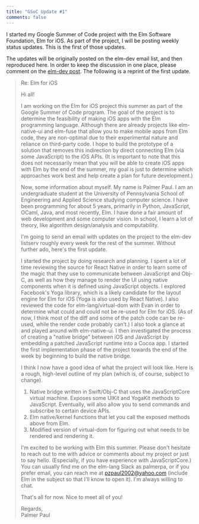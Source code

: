 ```yaml
---
title: "GSoC Update #1"
comments: false
---
```


I started my Google Summer of Code project with the Elm Software Foundation, Elm for iOS. As part of the project, I will be posting weekly status updates. This is the first of those updates.

The updates will be originally posted on the elm-dev email list, and then reproduced here. In order to keep the discussion in one place, please comment on the [elm-dev post](https://groups.google.com/forum/#!topic/elm-dev/mzU6oBCelH4). The following is a reprint of the first update.

> Re: Elm for iOS
>
> Hi all!
>
> I am working on the Elm for iOS project this summer as part of the Google Summer of Code program. The goal of the project is to determine the feasibility of making iOS apps with the Elm programming language. Although there are already projects like elm-native-ui and elm-fuse that allow you to make mobile apps from Elm code, they are non-optimal due to their experimental nature and reliance on third-party code. I hope to build the prototype of a solution that removes this indirection by direct connecting Elm (via some JavaScript) to the iOS APIs. (It is important to note that this does not necessarily mean that you will be able to create iOS apps with Elm by the end of the summer, my goal is just to determine which approaches work best and help create a plan for future development.)
>
> Now, some information about myself. My name is Palmer Paul. I am an undergraduate student at the University of Pennsylvania School of Engineering and Applied Science studying computer science. I have been programming for about 5 years, primarily in Python, JavaScript, OCaml, Java, and most recently, Elm. I have done a fair amount of web development and some computer vision. In school, I learn a lot of theory, like algorithm design/analysis and computability.
>
> I'm going to send an email with updates on the project to the elm-dev listserv roughly every week for the rest of the summer. Without further ado, here's the first update.
>
> I started the project by doing research and planning. I spent a lot of time reviewing the source for React Native in order to learn some of the magic that they use to communicate between JavaScript and Obj-C, as well as how they manage to render the UI using native components when it is defined using JavaScript objects. I explored Facebook's Yoga library, which is a likely candidate for the layout engine for Elm for iOS (Yoga is also used by React Native). I also reviewed the code for elm-lang/virtual-dom with Evan in order to determine what could and could not be re-used for Elm for iOS. (As of now, I think most of the diff and some of the patch code can be re-used, while the render code probably can't.) I also took a glance at and played around with elm-native-ui. I then investigated the process of creating a "native bridge" between iOS and JavaScript by embedding a patched JavaScript runtime into a Cocoa app. I started the  first implementation phase of the project towards the end of the week by beginning to build the native bridge.
>
> I think I now have a good idea of what the project will look like. Here is a rough, high-level outline of my plan (which is, of course, subject to change).
>
> 1. Native bridge written in Swift/Obj-C that uses the JavaScriptCore virtual machine. Exposes some UIKit and YogaKit methods to JavaScript. Eventually, will also allow you to send commands and subscribe to certain device APIs.
> 2. Elm native/kernel functions that let you call the exposed methods above from Elm.
> 3. Modified version of virtual-dom for figuring out what needs to be rendered and rendering it.
>
> I'm excited to be working with Elm this summer. Please don't hesitate to reach out to me with advice or comments about my project or just to say hello. (Especially, if you have experience with JavaScriptCore.) You can usually find me on the elm-lang Slack as palmerpa, or if you prefer email, you can reach me at pzpaul2002@yahoo.com (include Elm in the subject so that I'll know to open it). I'm always willing to chat.
>
> That's all for now. Nice to meet all of you!
>
> Regards,<br>
> Palmer Paul
